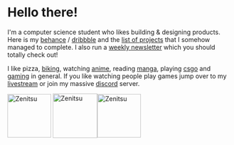 # Hello there! 

I'm a computer science student who likes building & designing products. Here is my [behance](https://www.behance.net/calatop) / [dribbble](https://dribbble.com/calatop) and the [list of projects](https://github.com/Calatop/Calatop/blob/main/projects.md) that I somehow managed to complete. I also run a [weekly newsletter](https://tanoshi.substack.com/) which you should totally check out!
  
I like pizza, [biking](https://www.strava.com/athletes/51964595), watching [anime](https://myanimelist.net/animelist/Calatop), reading [manga](https://myanimelist.net/mangalist/Calatop),  playing [csgo](https://settings.gg/player/279387466) and [gaming](https://steamcommunity.com/id/calatop) in general. If you like watching people play games jump over to my [livestream](https://www.youtube.com/channel/UCIal5uyyIBPUFq5rLkhLqjg) or join my massive [discord](https://discord.com/invite/shfnNRN) server.

<a href="https://zenitsu.me/cal" target="_blank"><img align="center" src="https://cdn.discordapp.com/attachments/771307030404399115/926466764253069362/ezgif.com-gif-maker_1.gif" alt="Zenitsu" height="98px"></a> <a href="https://zenitsu.me/cal" target="_blank"><img align="center" src="https://cdn.discordapp.com/attachments/771307030404399115/926466764479528990/ezgif.com-gif-maker.gif" alt="Zenitsu" height="100px"></a><a href="https://zenitsu.me/cal" target="_blank"><img align="center" src="https://cdn.discordapp.com/attachments/771307030404399115/926467646692671508/ezgif.com-gif-maker_2.gif" alt="Zenitsu" height="98px"></a>
